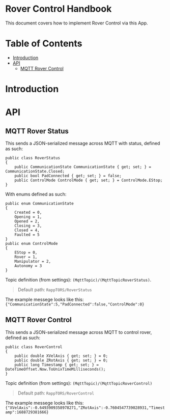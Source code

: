 # Rover Control Handbook

<!-- Written by [Jakub Wiśniewski](https://www.linkedin.com/in/jakub-wi%C5%9Bniewski-0a1b21273/) -->

This document covers how to implement Rover Control via this App.

# Table of Contents

- [Introduction](#toc-introduction)
- [API](#toc-api)
  - [MQTT Rover Control](#toc-rover-control)

# <a id="toc-introduction"></a>Introduction



# <a id="toc-api"></a>API

## <a id="toc-rover-control"></a> MQTT Rover Status
This sends a JSON-serialized message across MQTT with status, defined as such:
```
public class RoverStatus
{
	public CommunicationState CommunicationState { get; set; } = CommunicationState.Closed;
	public bool PadConnected { get; set; } = false;
	public ControlMode ControlMode { get; set; } = ControlMode.EStop;
}
```
With enums defined as such:
```
public enum CommunicationState
{
	Created = 0,
	Opening = 1,
	Opened = 2,
	Closing = 3,
	Closed = 4,
	Faulted = 5
}
public enum ControlMode
{
	EStop = 0,
	Rover = 1,
	Manipulator = 2,
	Autonomy = 3
}
 ```

Topic definition (from settings): `(MqttTopic)/(MqttTopicRoverStatus)`.
> Default path: `RappTORS/RoverStatus`

The example messege looks like this:
`{"CommunicationState":5,"PadConnected":false,"ControlMode":0}`




## <a id="toc-rover-control"></a> MQTT Rover Control
This sends a JSON-serialized message across MQTT to control rover, defined as such:
```
public class RoverControl
{
	public double XVelAxis { get; set; } = 0;
	public double ZRotAxis { get; set; } = 0;
	public long Timestamp { get; set; } = DateTimeOffset.Now.ToUnixTimeMilliseconds();
}
```
Topic definition (from settings): `(MqttTopic)/(MqttTopicRoverControl)`
> Default path: `RappTORS/RoverControl`

The example messege looks like this:
`{"XVelAxis":-0.6493909358978271,"ZRotAxis":-0.7604547739028931,"Timestamp":1688729381666}`


